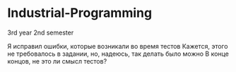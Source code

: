 # Industrial-Programming
3rd year 2nd semester

Я исправил ошибки, которые возникали во время тестов
Кажется, этого не требовалось в задании, но, надеюсь, так делать было можно
В конце концов, не это ли смысл тестов?

